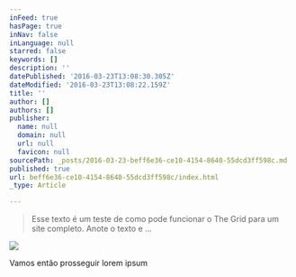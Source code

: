 ```yaml
---
inFeed: true
hasPage: true
inNav: false
inLanguage: null
starred: false
keywords: []
description: ''
datePublished: '2016-03-23T13:08:30.305Z'
dateModified: '2016-03-23T13:08:22.159Z'
title: ''
author: []
authors: []
publisher:
  name: null
  domain: null
  url: null
  favicon: null
sourcePath: _posts/2016-03-23-beff6e36-ce10-4154-8640-55dcd3ff598c.md
published: true
url: beff6e36-ce10-4154-8640-55dcd3ff598c/index.html
_type: Article

---
```

> Esse texto é um teste de como pode funcionar o The Grid para um site completo. Anote o texto e ...

![](https://the-grid-user-content.s3-us-west-2.amazonaws.com/cb1a1b3a-be85-42d6-85e7-df7ff818066e.png)

Vamos então prosseguir lorem ipsum